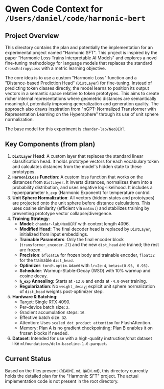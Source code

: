# Qwen Code Context for `/Users/daniel/code/harmonic-bert`

## Project Overview

This directory contains the plan and potentially the implementation for an experimental project named "Harmonic SFT". This project is inspired by the paper "Harmonic Loss Trains Interpretable AI Models" and explores a novel fine-tuning methodology for language models that replaces the standard `CrossEntropyLoss` with a metric learning objective.

The core idea is to use a custom "Harmonic Loss" function and a "Distance-based Prediction Head" (`DistLayer`) for fine-tuning. Instead of predicting token classes directly, the model learns to position its output vectors in a semantic space relative to token prototypes. This aims to create richer internal representations where geometric distances are semantically meaningful, potentially improving generalization and generation quality. The approach also draws inspiration from "nGPT: Normalized Transformer with Representation Learning on the Hypersphere" through its use of unit sphere normalization.

The base model for this experiment is `chandar-lab/NeoBERT`.

## Key Components (from plan)

1.  **`DistLayer` Head**: A custom layer that replaces the standard linear classification head. It holds prototype vectors for each vocabulary token and calculates distances from the model's hidden state to these prototypes.
2.  **`HarmonicLoss` Function**: A custom loss function that works on the distances from `DistLayer`. It inverts distances, normalizes them into a probability distribution, and uses negative log-likelihood. It includes a hyperparameter `h_exp` (Harmonic Exponent) for temperature control.
3.  **Unit Sphere Normalization**: All vectors (hidden states and prototypes) are projected onto the unit sphere before distance calculations. This uses cosine similarity (efficient via `matmul`) and stabilizes training by preventing prototype vector collapse/divergence.
4.  **Training Strategy**:
    *   **Model**: `chandar-lab/NeoBERT` with context length 4096.
    *   **Modified Head**: The final decoder head is replaced by `DistLayer`, initialized from input embeddings.
    *   **Trainable Parameters**: Only the final encoder block (`transformer_encoder.27`) and the new `dist_head` are trained; the rest are frozen.
    *   **Precision**: `bfloat16` for frozen body and trainable encoder, `float32` for the trainable `dist_head`.
    *   **Optimizer**: `torch.optim.AdamW` with `lr=2e-4`, `betas=(0.95, 0.95)`.
    *   **Scheduler**: Warmup-Stable-Decay (WSD) with 10% warmup and cosine decay.
    *   **`h_exp` Annealing**: Starts at `-12.0` and ends at `-4.0` over training.
    *   **Regularization**: No `weight_decay`; explicit unit sphere normalization of `dist_head` weights post-optimizer step.
5.  **Hardware & Batching**:
    *   Target: Single RTX 4090.
    *   Per-device batch size: `2`.
    *   Gradient accumulation steps: `16`.
    *   Effective batch size: `32`.
    *   Attention: Uses `scaled_dot_product_attention` for FlashAttention.
    *   Memory: Plan A is no gradient checkpointing; Plan B enables it on frozen blocks if needed.
6.  **Dataset**: Intended for use with a high-quality instruction/chat dataset like `mlfoundations/dclm-baseline-1.0-parquet`.

## Current Status

Based on the files present (`README.md`, `QWEN.md`), this directory currently holds the detailed plan for the "Harmonic SFT" project. The actual implementation code is not present in the root directory.